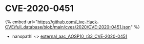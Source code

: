 # CVE-2020-0451
{% embed url="https://github.com/Live-Hack-CVE/full_database/blob/main/cves/2020/CVE-2020-0451.json" %}

* nanopathi ~> [external_aac_AOSP10_r33_CVE-2020-0451](https://www.alice-snow.ru/2020/database/cve-2020-0451/external_aac_aosp10_r33_cve-2020-0451-nanopathi)